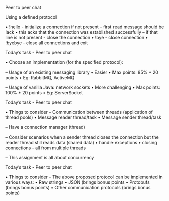 Peer to peer chat

Using a defined protocol

• !hello <name> - initialize a connection if not present
– first read message should be !ack
• this acks that the connection was established successfully
– if that line is not present - close the connection
• !bye - close connection
• !byebye - close all connections and exit

Today’s task - Peer to peer chat

• Choose an implementation (for the specified protocol):

– Usage of an existing messaging library
• Easier
• Max points: 85% * 20 points
• Eg: RabbitMQ, ActiveMQ

– Usage of vanilla Java: network sockets
• More challenging
• Max points: 100% * 20 points
• Eg: ServerSocket

Today’s task - Peer to peer chat

• Things to consider
– Communication between threads (application of thread pools)
• Message reader thread/task
• Message sender thread/task

– Have a connection manager (thread)

– Consider scenarios when a sender thread closes the connection but
the reader thread still reads data (shared data)
• handle exceptions
• closing connections - all from multiple threads

– This assignment is all about concurrency

Today’s task - Peer to peer chat

• Things to consider
– The above proposed protocol can be implemented in
various ways:
• Raw strings
• JSON (brings bonus points
• Protobufs (brings bonus points)
• Other communication protocols (brings bonus points)
